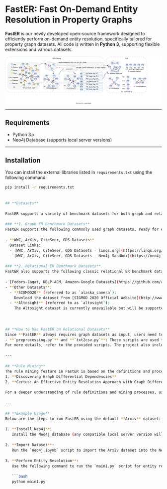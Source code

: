 # **FastER: Fast On-Demand Entity Resolution in Property Graphs**

**FastER** is our newly developed open-source framework designed to efficiently perform on-demand entity resolution, specifically tailored for property graph datasets. All code is written in **Python 3**, supporting flexible extensions and various datasets.

![FastER Overview](FastER%20overview.svg)

---

## **Requirements**
- Python 3.x
- Neo4j Database (supports local server versions)

---

## **Installation**
You can install the external libraries listed in `requirements.txt` using the following command:

```bash
pip install -r requirements.txt


## **Datasets**

FastER supports a variety of benchmark datasets for both graph and relational entity resolution (ER), as detailed below:

### **1. Graph ER Benchmark Datasets**
FastER supports the following commonly used graph datasets, ready for experiments:

- **WWC, ArXiv, CiteSeer, GDS Datasets**  
  Dataset Links:  
  - [WWC, ArXiv, CiteSeer, GDS Datasets - linqs.org](https://linqs.org/datasets/)  
  - [WWC, ArXiv, CiteSeer, GDS Datasets - Neo4j Sandbox](https://neo4j.com/sandbox/)

### **2. Relational ER Benchmark Datasets**
FastER also supports the following classic relational ER benchmark datasets:

- [Fodors-Zagat, DBLP-ACM, Amazon-Google Datasets](https://github.com/anhaidgroup/deepmatcher/blob/master/Datasets.md)
- **Other Datasets**:
  - **SIGMOD20** (referred to as `alaska_camera`):  
    Download the dataset from [SIGMOD 2020 Official Website](http://www.inf.uniroma3.it/db/sigmod2020contest/task.html) and place the folder `2013_camera_specs` in the project directory `data_raw`.
  - **Altosight** (referred to as `altosight`):  
    The Altosight dataset is currently unavailable but will be supported in the future.



## **How to Use FastER on Relational Datasets**
Since **FastER** always requires graph datasets as input, users need to first convert relational datasets into graph datasets. For this purpose, we provide the following preprocessing scripts:
- **`preprocessing.py`** and **`txt2csv.py`**: These scripts are used to convert relational datasets into graph datasets.  
For more details, refer to the provided scripts. The project also includes pre-converted sample datasets that can be used directly.

---

## **Rule Mining**
The rule mining feature in FastER is based on the definitions and processes described in the following papers:
1. **Discovering Graph Differential Dependencies**  
2. **Certus: An Effective Entity Resolution Approach with Graph Differential Dependencies (GDDs)**  

For a deeper understanding of rule definitions and mining processes, users are encouraged to read these papers.

---

## **Example Usage**
Below are the steps to run FastER using the default **Arxiv** dataset:

1. **Install Neo4j**:  
   Install the Neo4j database (any compatible local server version will work).

2. **Import Dataset**:  
   Run the `neo4j.ipynb` script to import the Arxiv dataset into the Neo4j database.

3. **Perform Entity Resolution**:  
   Use the following command to run the `main1.py` script for entity resolution:

   ```bash
   python main1.py
